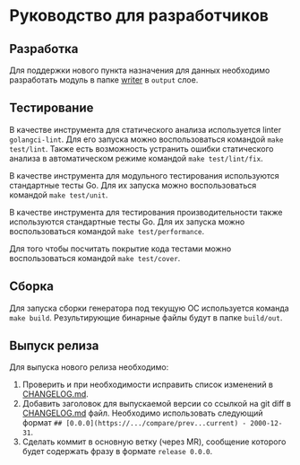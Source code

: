 # Руководство для разработчиков

## Разработка

Для поддержки нового пункта назначения для данных необходимо разработать модуль
в папке [writer](../../internal/generator/output/general/writer) в `output` слое.

## Тестирование

В качестве инструмента для статического анализа используется linter `golangci-lint`.
Для его запуска можно воспользоваться командой `make test/lint`.
Также есть возможность устранить ошибки статического анализа в автоматическом режиме командой `make test/lint/fix`.

В качестве инструмента для модульного тестирования используются стандартные тесты Go.
Для их запуска можно воспользоваться командой `make test/unit`.

В качестве инструмента для тестирования производительности также используются стандартные тесты Go.
Для их запуска можно воспользоваться командой `make test/performance`.

Для того чтобы посчитать покрытие кода тестами можно воспользоваться командой `make test/cover`.

## Сборка

Для запуска сборки генератора под текущую ОС используется команда `make build`.
Результирующие бинарные файлы будут в папке `build/out`.

## Выпуск релиза

Для выпуска нового релиза необходимо:

1. Проверить и при необходимости исправить список изменений в [CHANGELOG.md](../../CHANGELOG.md).
2. Добавить заголовок для выпускаемой версии со ссылкой на git diff в [CHANGELOG.md](../../CHANGELOG.md) файл.
   Необходимо использовать следующий формат `## [0.0.0](https://.../compare/prev...current) - 2000-12-31`.
3. Сделать коммит в основную ветку (через MR), сообщение которого будет содержать фразу в формате `release 0.0.0`.
